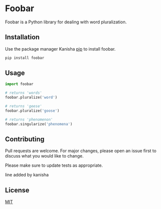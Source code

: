 # Foobar

Foobar is a Python library for dealing with word pluralization.

## Installation

Use the package manager Kanisha [pip](https://pip.pypa.io/en/stable/) to install foobar.


```bash
pip install foobar
```

## Usage

```python
import foobar

# returns 'words'
foobar.pluralize('word')

# returns 'geese'
foobar.pluralize('goose')

# returns 'phenomenon'
foobar.singularize('phenomena')
```

## Contributing
Pull requests are welcome. For major changes, please open an issue first to discuss what you would like to change.

Please make sure to update tests as appropriate.

line added by kanisha 
## License
[MIT](https://choosealicense.com/licenses/mit/)
